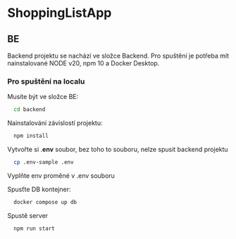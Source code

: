 # ShoppingListApp

## BE

Backend projektu se nachází ve složce Backend. Pro spuštění je potřeba mít nainstalované NODE v20, npm 10 a Docker Desktop.
### Pro spuštění na localu

Musíte být ve složce BE:
```bash
  cd backend
```

Nainstalování závislostí projektu:
```bash
  npm install
```

Vytvořte si .**env** soubor, bez toho to souboru, nelze spusit backend projektu

```bash
  cp .env-sample .env
```

Vyplňte env proměné v .env souboru

Spusťte DB kontejner:

```bash
  docker compose up db
```

Spustě server

```bash
  npm run start
```

